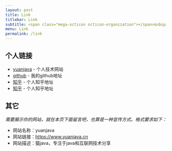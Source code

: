 ```yaml
---
layout: post
title: Link
titlebar: Link
subtitle: <span class="mega-octicon octicon-organization"></span>&nbsp;&nbsp; Resource link
menu: Link
permalink: /link
---
```



## 个人链接

- [yuanjava](https://www.yuanjava.cn/) - 个人技术网站
- [github](https://github.com/yuanjavar) -  我的github地址
- [知乎](https://www.zhihu.com/people/yuanjava) - 个人知乎地址
- [知乎](https://www.zhihu.com/people/yuanjava) - 个人知乎地址


## 其它  

*需要展示你的网站，就在本页下面留言吧，也算是一种宣传方式。格式要求如下：*

- 网站名称：yuanjava  
- 网站链接：https://www.yuanjava.cn  
- 网站描述：猿java，专注于java和互联网技术分享  

